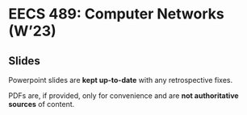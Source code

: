 # EECS 489: Computer Networks (W’23)

## Slides
Powerpoint slides are **kept up-to-date** with any retrospective fixes. 

PDFs are, if provided, only for convenience and are **not authoritative sources** of content. 
